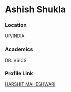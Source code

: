 # Ashish Shukla

### Location

UP/INDIA

### Academics

DR. VSICS

### Profile Link

[HARSHIT MAHESHWARI](https://github.com/ashishshukla09)
